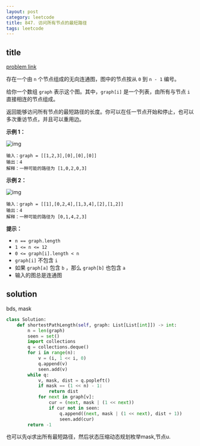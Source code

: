 ```yaml
---
layout: post
category: leetcode
title: 847. 访问所有节点的最短路径
tags: leetcode
---
```

## title
[problem link](https://leetcode-cn.com/problems/shortest-path-visiting-all-nodes/)

存在一个由 `n` 个节点组成的无向连通图，图中的节点按从 `0` 到 `n - 1` 编号。

给你一个数组 `graph` 表示这个图。其中，`graph[i]` 是一个列表，由所有与节点 `i` 直接相连的节点组成。

返回能够访问所有节点的最短路径的长度。你可以在任一节点开始和停止，也可以多次重访节点，并且可以重用边。

 



**示例 1：**

![img](https://assets.leetcode.com/uploads/2021/05/12/shortest1-graph.jpg)

```
输入：graph = [[1,2,3],[0],[0],[0]]
输出：4
解释：一种可能的路径为 [1,0,2,0,3]
```

**示例 2：**

![img](https://assets.leetcode.com/uploads/2021/05/12/shortest2-graph.jpg)

```
输入：graph = [[1],[0,2,4],[1,3,4],[2],[1,2]]
输出：4
解释：一种可能的路径为 [0,1,4,2,3]
```

 

**提示：**

- `n == graph.length`
- `1 <= n <= 12`
- `0 <= graph[i].length < n`
- `graph[i]` 不包含 `i`
- 如果 `graph[a]` 包含 `b` ，那么 `graph[b]` 也包含 `a`
- 输入的图总是连通图

## solution

bds, mask

```python
class Solution:
    def shortestPathLength(self, graph: List[List[int]]) -> int:
        n = len(graph)
        seen = set()
        import collections
        q = collections.deque()
        for i in range(n):
            v = (i, 1 << i, 0)
            q.append(v)
            seen.add(v)
        while q:
            v, mask, dist = q.popleft()
            if mask == (1 << n) - 1:
                return dist
            for next in graph[v]:
                cur = (next, mask | (1 << next))
                if cur not in seen:
                    q.append((next, mask | (1 << next), dist + 1))
                    seen.add(cur)
        return -1
```



也可以先qi求出所有最短路径，然后状态压缩动态规划枚举mask,节点u.